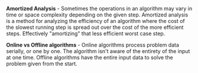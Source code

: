 **Amortized Analysis** - Sometimes the operations in an algorithm may vary in time or space complexity depending on the given step. Amortized analysis is a method for analyzing the efficiency of an algorithm where the cost of the slowest running step is spread out over the cost of the more efficient steps. Effectively "amortizing" that less efficient worst case step. 

**Online vs Offline algorithms** - Online algorithms process problem data serially, or one by one. The algorithm isn't aware of the entirety of the input at one time. Offline algorithms have the entire input data to solve the problem given from the start.